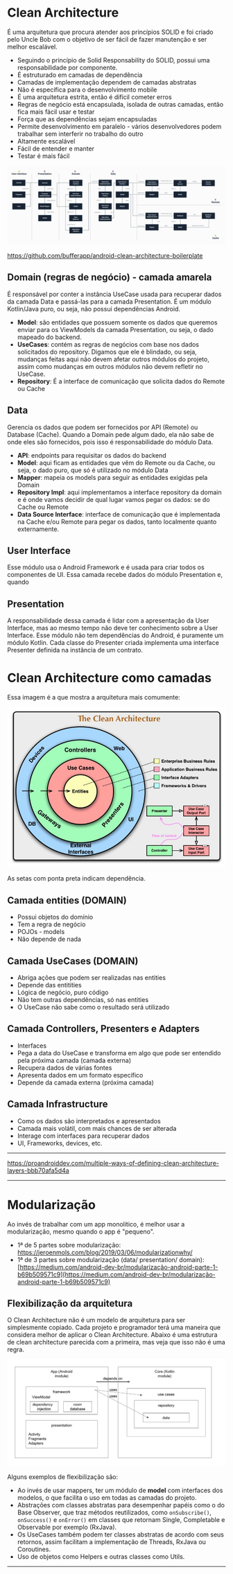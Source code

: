 # Clean Architecture

É uma arquitetura que procura atender aos princípios SOLID e foi criado pelo Uncle Bob com o objetivo de ser fácil de fazer manutenção e ser melhor escalável. 

- Seguindo o princípio de Solid Responsability do SOLID, possui uma responsabilidade por componente.
- É estruturado em camadas de dependência
- Camadas de implementação dependem de camadas abstratas
- Não é específica para o desenvolvimento mobile
- É uma arquitetura estrita, então é difícil cometer erros
- Regras de negócio está encapsulada, isolada de outras camadas, então fica mais fácil usar e testar
- Força que as dependências sejam encapsuladas
- Permite desenvolvimento em paralelo - vários desenvolvedores podem trabalhar sem interferir no trabalho do outro
- Altamente escalável
- Fácil de entender e manter
- Testar é mais fácil

![clean-architecture](clean-architecture.png)


https://github.com/bufferapp/android-clean-architecture-boilerplate



## Domain (regras de negócio) - camada amarela

É responsável por conter a instância UseCase usada para recuperar dados da camada Data e passá-las para a camada Presentation. É um módulo Kotlin/Java puro, ou seja, não possui dependências Android.

- **Model**: são entidades que possuem somente os dados que queremos enviar para os ViewModels da camada Presentation, ou seja, o dado mapeado do backend.
- **UseCases**: contém as regras de negócios com base nos dados solicitados do repository. Digamos que ele é blindado, ou seja, mudanças feitas aqui não devem afetar outros módulos do projeto, assim como mudanças em outros módulos não devem refletir no UseCase.
- **Repository**: É a interface de comunicação que solicita dados do Remote ou Cache

## Data

Gerencia os dados que podem ser fornecidos por API (Remote) ou Database (Cache). Quando a Domain pede algum dado, ela não sabe de onde eles são fornecidos, pois isso é responsabilidade do módulo Data.

- **API**: endpoints para requisitar os dados do backend
- **Model**: aqui ficam as entidades que vêm do Remote ou da Cache, ou seja, o dado puro, que só é utilizado no módulo Data
- **Mapper**: mapeia os models para seguir as entidades exigidas pela Domain
- **Repository Impl**: aqui implementamos a interface repository da domain e é onde vamos decidir de qual lugar vamos pegar os dados: se do Cache ou Remote
- **Data Source Interface**: interface de comunicação que é implementada na Cache e/ou Remote para pegar os dados, tanto localmente quanto externamente.

## User Interface

Esse módulo usa o Android Framework e é usada para criar todos os componentes de UI. Essa camada recebe dados do módulo Presentation e, quando 

## Presentation

A responsabilidade dessa camada é lidar com a apresentação da User Interface, mas ao mesmo tempo não deve ter conhecimento sobre a User Interface. Esse módulo não tem dependências do Android, é puramente um módulo Kotlin. Cada classe do Presenter criada implementa uma interface Presenter definida na instância de um contrato.

# Clean Architecture como camadas

Essa imagem é a que mostra a arquitetura mais comumente:

![clean-architecture-2](clean-architecture-2.png)

As setas com ponta preta indicam dependência.

## Camada entities (DOMAIN)

- Possui objetos do domínio
- Tem a regra de negócio
- POJOs - models
- Não depende de nada 

## Camada UseCases (DOMAIN)

- Abriga ações que podem ser realizadas nas entities
- Depende das entitities
- Lógica de negócio, puro código
- Não tem outras dependências, só nas entities
- O UseCase não sabe como o resultado será utilizado

## Camada Controllers, Presenters e Adapters

- Interfaces
- Pega a data do UseCase e transforma em algo que pode ser entendido pela próxima camada (camada externa)
- Recupera dados de várias fontes
- Apresenta dados em um formato específico
- Depende da camada externa (próxima camada)

## Camada Infrastructure

- Como os dados são interpretados e apresentados
- Camada mais volátil, com mais chances de ser alterada
- Interage com interfaces para recuperar dados
- UI, Frameworks, devices, etc.

***

https://proandroiddev.com/multiple-ways-of-defining-clean-architecture-layers-bbb70afa5d4a



***

# Modularização

Ao invés de trabalhar com um app monolítico, é melhor usar a modularização, mesmo quando o app é "pequeno".

- 1ª de 5 partes sobre modularização: https://jeroenmols.com/blog/2019/03/06/modularizationwhy/
- 1ª de 3 partes sobre modularização (data/ presentation/ domain): [https://medium.com/android-dev-br/modularização-android-parte-1-b69b509571c9](https://medium.com/android-dev-br/modularização-android-parte-1-b69b509571c9)



## Flexibilização da arquitetura

O Clean Architecture não é um modelo de arquitetura para ser simplesmente copiado. Cada projeto e programador terá uma maneira que considera melhor de aplicar o Clean Architecture. Abaixo é uma estrutura de clean architecture parecida com a primeira, mas veja que isso não é uma regra.

![clean-architecture-structure](clean-architecture-structure.PNG)



Alguns exemplos de flexibilização são:

- Ao invés de usar mappers, ter um módulo de **model** com interfaces dos modelos, o que facilita o uso em todas as camadas do projeto.
- Abstrações com classes abstratas para desempenhar papéis como o do Base Observer, que traz métodos reutilizados, como `onSubscribe()`, `onSuccess()` e `onError()` em classes que retornam Single, Completable e Observable por exemplo (RxJava).
- Os UseCases também podem ter classes abstratas de acordo com seus retornos, assim facilitam a implementação de Threads, RxJava ou Coroutines.
- Uso de objetos como Helpers e outras classes como Utils.

***
